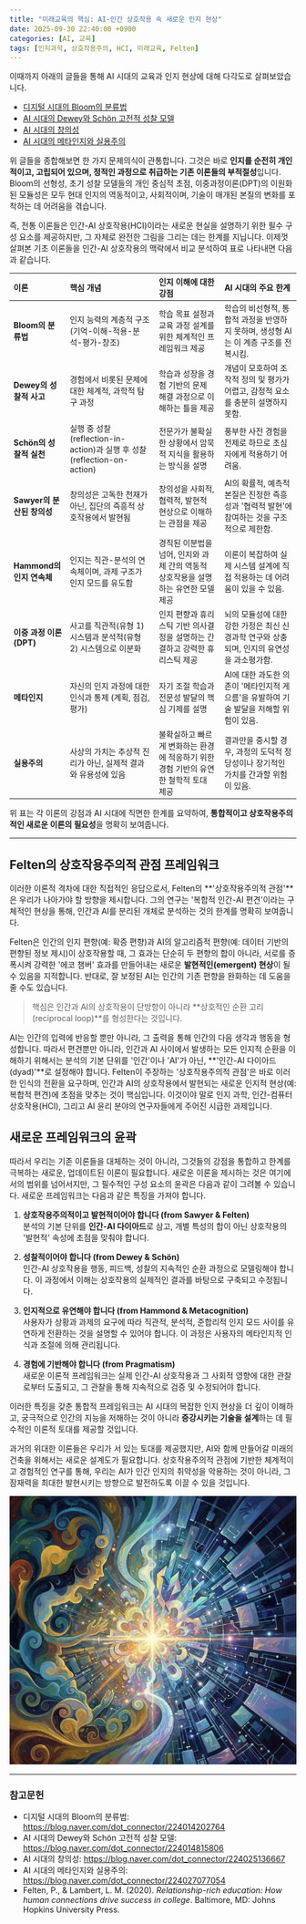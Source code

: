 ```yaml
---
title: "미래교육의 핵심: AI-인간 상호작용 속 새로운 인지 현상"
date: 2025-09-30 22:40:00 +0900
categories: [AI, 교육]
tags: [인지과학, 상호작용주의, HCI, 미래교육, Felten]
---
```


이때까지 아래의 글들을 통해 AI 시대의 교육과 인지 현상에 대해 다각도로 살펴보았습니다.

* [디지털 시대의 Bloom의 분류법](https://blog.naver.com/dot_connector/224014202764)
* [AI 시대의 Dewey와 Schön 고전적 성찰 모델](https://blog.naver.com/dot_connector/224014815806)
* [AI 시대의 창의성](https://blog.naver.com/dot_connector/224025136667)
* [AI 시대의 메타인지와 실용주의](https://blog.naver.com/dot_connector/224027077054)

위 글들을 종합해보면 한 가지 문제의식이 관통합니다. 그것은 바로 **인지를 순전히 개인적이고, 고립되어 있으며, 정적인 과정으로 취급하는 기존 이론들의 부적절성**입니다. Bloom의 선형성, 초기 성찰 모델들의 개인 중심적 초점, 이중과정이론(DPT)의 이원화된 모듈성은 모두 현대 인지의 역동적이고, 사회적이며, 기술이 매개된 본질의 변화를 포착하는 데 어려움을 겪습니다.

즉, 전통 이론들은 인간-AI 상호작용(HCI)이라는 새로운 현실을 설명하기 위한 필수 구성 요소를 제공하지만, 그 자체로 완전한 그림을 그리는 데는 한계를 지닙니다. 이제껏 살펴본 기초 이론들을 인간-AI 상호작용의 맥락에서 비교 분석하여 표로 나타내면 다음과 같습니다.

| 이론 | 핵심 개념 | 인지 이해에 대한 강점 | AI 시대의 주요 한계 |
| :--- | :--- | :--- | :--- |
| **Bloom의 분류법** | 인지 능력의 계층적 구조 (기억-이해-적용-분석-평가-창조) | 학습 목표 설정과 교육 과정 설계를 위한 체계적인 프레임워크 제공 | 학습의 비선형적, 통합적 과정을 반영하지 못하며, 생성형 AI는 이 계층 구조를 전복시킴. |
| **Dewey의 성찰적 사고** | 경험에서 비롯된 문제에 대한 체계적, 과학적 탐구 과정 | 학습과 성장을 경험 기반의 문제 해결 과정으로 이해하는 틀을 제공 | 개념이 모호하여 조작적 정의 및 평가가 어렵고, 감정적 요소를 충분히 설명하지 못함. |
| **Schön의 성찰적 실천** | 실행 중 성찰(reflection-in-action)과 실행 후 성찰(reflection-on-action) | 전문가가 불확실한 상황에서 암묵적 지식을 활용하는 방식을 설명 | 풍부한 사전 경험을 전제로 하므로 초심자에게 적용하기 어려움. |
| **Sawyer의 분산된 창의성** | 창의성은 고독한 천재가 아닌, 집단의 즉흥적 상호작용에서 발현됨 | 창의성을 사회적, 협력적, 발현적 현상으로 이해하는 관점을 제공 | AI의 확률적, 예측적 본질은 진정한 즉흥성과 '협력적 발현'에 참여하는 것을 구조적으로 제한함. |
| **Hammond의 인지 연속체** | 인지는 직관-분석의 연속체이며, 과제 구조가 인지 모드를 유도함 | 경직된 이분법을 넘어, 인지와 과제 간의 역동적 상호작용을 설명하는 유연한 모델 제공 | 이론이 복잡하여 실제 시스템 설계에 직접 적용하는 데 어려움이 있을 수 있음. |
| **이중 과정 이론 (DPT)** | 사고를 직관적(유형 1) 시스템과 분석적(유형 2) 시스템으로 이분화 | 인지 편향과 휴리스틱 기반 의사결정을 설명하는 간결하고 강력한 휴리스틱 제공 | 뇌의 모듈성에 대한 강한 가정은 최신 신경과학 연구와 상충되며, 인지의 유연성을 과소평가함. |
| **메타인지** | 자신의 인지 과정에 대한 인식과 통제 (계획, 점검, 평가) | 자기 조절 학습과 전문성 발달의 핵심 기제를 설명 | AI에 대한 과도한 의존이 '메타인지적 게으름'을 유발하여 기술 발달을 저해할 위험이 있음. |
| **실용주의** | 사상의 가치는 추상적 진리가 아닌, 실제적 결과와 유용성에 있음 | 불확실하고 빠르게 변화하는 환경에 적응하기 위한 경험 기반의 유연한 철학적 토대 제공 | 결과만을 중시할 경우, 과정의 도덕적 정당성이나 장기적인 가치를 간과할 위험이 있음. |

위 표는 각 이론의 강점과 AI 시대에 직면한 한계를 요약하여, **통합적이고 상호작용주의적인 새로운 이론의 필요성**을 명확히 보여줍니다.

---

## Felten의 상호작용주의적 관점 프레임워크

이러한 이론적 격차에 대한 직접적인 응답으로서, Felten의 **'상호작용주의적 관점'**은 우리가 나아가야 할 방향을 제시합니다. 그의 연구는 '복합적 인간-AI 편견'이라는 구체적인 현상을 통해, 인간과 AI를 분리된 개체로 분석하는 것의 한계를 명확히 보여줍니다.

Felten은 인간의 인지 편향(예: 확증 편향)과 AI의 알고리즘적 편향(예: 데이터 기반의 편향된 정보 제시)이 상호작용할 때, 그 효과는 단순히 두 편향의 합이 아니라, 서로를 증폭시켜 강력한 '에코 챔버' 효과를 만들어내는 새로운 **발현적인(emergent) 현상**이 될 수 있음을 지적합니다. 반대로, 잘 보정된 AI는 인간의 기존 편향을 완화하는 데 도움을 줄 수도 있습니다.

> 핵심은 인간과 AI의 상호작용이 단방향이 아니라 **상호적인 순환 고리(reciprocal loop)**를 형성한다는 것입니다.

AI는 인간의 입력에 반응할 뿐만 아니라, 그 출력을 통해 인간의 다음 생각과 행동을 형성합니다. 따라서 편견뿐만 아니라, 인간과 AI 사이에서 발생하는 모든 인지적 순환을 이해하기 위해서는 분석의 기본 단위를 '인간'이나 'AI'가 아닌, **'인간-AI 다이아드(dyad)'**로 설정해야 합니다. Felten이 주장하는 '상호작용주의적 관점'은 바로 이러한 인식의 전환을 요구하며, 인간과 AI의 상호작용에서 발현되는 새로운 인지적 현상(예: 복합적 편견)에 초점을 맞추는 것이 핵심입니다. 이것이야 말로 인지 과학, 인간-컴퓨터 상호작용(HCI), 그리고 AI 윤리 분야의 연구자들에게 주어진 시급한 과제입니다.

## 새로운 프레임워크의 윤곽

따라서 우리는 기존 이론들을 대체하는 것이 아니라, 그것들의 강점을 통합하고 한계를 극복하는 새로운, 업데이트된 이론이 필요합니다. 새로운 이론을 제시하는 것은 여기에서의 범위를 넘어서지만, 그 필수적인 구성 요소의 윤곽은 다음과 같이 그려볼 수 있습니다. 새로운 프레임워크는 다음과 같은 특징을 가져야 합니다.

1.  **상호작용주의적이고 발현적이어야 합니다 (from Sawyer & Felten)**
    <br>분석의 기본 단위를 **인간-AI 다이아드**로 삼고, 개별 특성의 합이 아닌 상호작용의 '발현적' 속성에 초점을 맞춰야 합니다.

2.  **성찰적이어야 합니다 (from Dewey & Schön)**
    <br>인간-AI 상호작용을 행동, 피드백, 성찰의 지속적인 순환 과정으로 모델링해야 합니다. 이 과정에서 이해는 상호작용의 실제적인 결과를 바탕으로 구축되고 수정됩니다.

3.  **인지적으로 유연해야 합니다 (from Hammond & Metacognition)**
    <br>사용자가 상황과 과제의 요구에 따라 직관적, 분석적, 준합리적 인지 모드 사이를 유연하게 전환하는 것을 설명할 수 있어야 합니다. 이 과정은 사용자의 메타인지적 인식과 조절에 의해 관리됩니다.

4.  **경험에 기반해야 합니다 (from Pragmatism)**
    <br>새로운 이론적 프레임워크는 실제 인간-AI 상호작용과 그 사회적 영향에 대한 관찰로부터 도출되고, 그 관찰을 통해 지속적으로 검증 및 수정되어야 합니다.

이러한 특징을 갖춘 통합적 프레임워크는 AI 시대의 복잡한 인지 현상을 더 깊이 이해하고, 궁극적으로 인간의 지능을 저해하는 것이 아니라 **증강시키는 기술을 설계**하는 데 필수적인 이론적 토대를 제공할 것입니다.

과거의 위대한 이론들은 우리가 서 있는 토대를 제공했지만, AI와 함께 만들어갈 미래의 건축을 위해서는 새로운 설계도가 필요합니다. 상호작용주의적 관점에 기반한 체계적이고 경험적인 연구를 통해, 우리는 AI가 인간 인지의 취약성을 악용하는 것이 아니라, 그 잠재력을 최대한 발현시키는 방향으로 발전하도록 이끌 수 있을 것입니다.

![장면](/assets/dyad.png)

---

### 참고문헌
* 디지털 시대의 Bloom의 분류법: <https://blog.naver.com/dot_connector/224014202764>
* AI 시대의 Dewey와 Schön 고전적 성찰 모델: <https://blog.naver.com/dot_connector/224014815806>
* AI 시대의 창의성: <https://blog.naver.com/dot_connector/224025136667>
* AI 시대의 메타인지와 실용주의: <https://blog.naver.com/dot_connector/224027077054>
* Felten, P., & Lambert, L. M. (2020). *Relationship-rich education: How human connections drive success in college*. Baltimore, MD: Johns Hopkins University Press.

